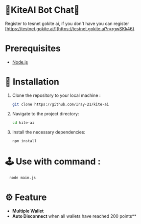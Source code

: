 # 🚀KiteAI Bot Chat🚀
Register to tesnet gokite ai, if you don't have you can register [https://testnet.gokite.ai/](https://testnet.gokite.ai?r=rgwSKk46).


# Prerequisites
- [Node.js](https://nodejs.org/)




# 🔧 Installation
1. Clone the repository to your local machine :
   ```bash
   git clone https://github.com/Iray-21/kite-ai
   ```
2. Navigate to the project directory:
	```bash
	cd kite-ai
	```
3. Install the necessary dependencies:
	```bash
	npm install
	```
	
# 🕹️ Use with command :
```bash
  node main.js
```




# ⚙️ Feature
- **Multiple Wallet**
- **Auto Disconnect** when all wallets have reached 200 points**
